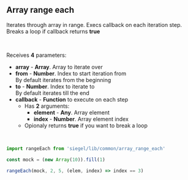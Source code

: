 ## Array range each

Iterates through array in range. Execs callback on each iteration step. Breaks a loop if callback returns **true**

<br />

Receives **4** parameters:
- **array** - **Array**. Array to iterate over
- **from** - **Number**. Index to start iteration from<br />
    By default iterates from the beginning
- **to** - **Number**. Index to iterate to<br />
    By default iterates till the end
- **callback** - **Function** to execute on each step
    - Has **2** arguments:
        - **element** - **Any**. Array element
        - **index** - **Number**. Array element index
    - Opionaly returns **true** if you want to break a loop

<br />

```js
import rangeEach from 'siegel/lib/common/array_range_each'

const mock = (new Array(10)).fill(1)

rangeEach(mock, 2, 5, (elem, index) => index == 3)
```